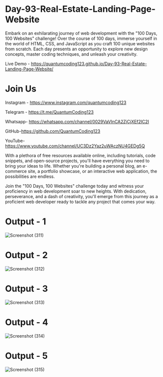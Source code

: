 # Day-93-Real-Estate-Landing-Page-Website

Embark on an exhilarating journey of web development with the "100 Days, 100 Websites" challenge! Over the course of 100 days, immerse yourself in the world of HTML, CSS, and JavaScript as you craft 100 unique websites from scratch. Each day presents an opportunity to explore new design concepts, master coding techniques, and unleash your creativity.

Live Demo - https://quantumcoding123.github.io/Day-93-Real-Estate-Landing-Page-Website/

# Join Us

Instagram - https://www.instagram.com/quantumcoding123

Telegram - https://t.me/QuantumCoding123

Whatsapp- https://whatsapp.com/channel/0029VaVInCA2ZjCjXEf2IC2I

GitHub-https://github.com/QuantumCoding123

YouTube-https://www.youtube.com/channel/UC3Dz2Yaz2uWAczNU4GEDg5Q

With a plethora of free resources available online, including tutorials, code snippets, and open-source projects, you'll have everything you need to bring your ideas to life. Whether you're building a personal blog, an e-commerce site, a portfolio showcase, or an interactive web application, the possibilities are endless.

Join the "100 Days, 100 Websites" challenge today and witness your proficiency in web development soar to new heights. With dedication, perseverance, and a dash of creativity, you'll emerge from this journey as a proficient web developer ready to tackle any project that comes your way.

# Output - 1

 ![Screenshot (311)](https://github.com/user-attachments/assets/5cffe256-cf39-4ead-aebf-a87ba53ecec0)

# Output - 2

![Screenshot (312)](https://github.com/user-attachments/assets/e1940f36-2da1-4bdd-9674-963d6db911f0)

# Output - 3
![Screenshot (313)](https://github.com/user-attachments/assets/29d3fbf8-e424-474f-bf06-8ab3575a8a0f)

# Output - 4
![Screenshot (314)](https://github.com/user-attachments/assets/c9e09d36-8443-4ff3-bbf3-882e4678d623)

# Output - 5

![Screenshot (315)](https://github.com/user-attachments/assets/255142c7-f92c-41ea-9434-90b0626c5848)

